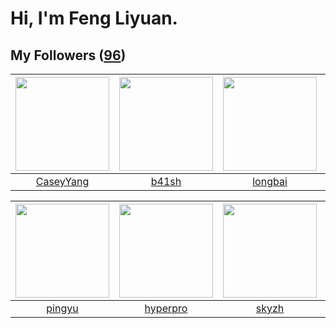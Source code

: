 # Hi, I'm Feng Liyuan.

## My Followers ([96](https://github.com/SunRunAway?tab=followers))

| <img src="https://avatars.githubusercontent.com/u/2445114?v=4" width="150" height="150" /> | <img src="https://avatars.githubusercontent.com/u/1070352?v=4" width="150" height="150" /> | <img src="https://avatars.githubusercontent.com/u/1204301?v=4" width="150" height="150" /> | <img src="https://avatars.githubusercontent.com/u/1449133?v=4" width="150" height="150" /> |
| :----------------------------------------------------------------------------------------: | :----------------------------------------------------------------------------------------: | :----------------------------------------------------------------------------------------: | :----------------------------------------------------------------------------------------: |
|                          [CaseyYang](https://github.com/CaseyYang)                         |                              [b41sh](https://github.com/b41sh)                             |                            [longbai](https://github.com/longbai)                           |                             [ma6174](https://github.com/ma6174)                            |

| <img src="https://avatars.githubusercontent.com/u/1907938?v=4" width="150" height="150" /> | <img src="https://avatars.githubusercontent.com/u/2445111?v=4" width="150" height="150" /> | <img src="https://avatars.githubusercontent.com/u/4198311?v=4" width="150" height="150" /> | <img src="https://avatars.githubusercontent.com/u/6133860?v=4" width="150" height="150" /> |
| :----------------------------------------------------------------------------------------: | :----------------------------------------------------------------------------------------: | :----------------------------------------------------------------------------------------: | :----------------------------------------------------------------------------------------: |
|                             [pingyu](https://github.com/pingyu)                            |                           [hyperpro](https://github.com/hyperpro)                          |                              [skyzh](https://github.com/skyzh)                             |                         [jianzhiyao](https://github.com/jianzhiyao)                        |